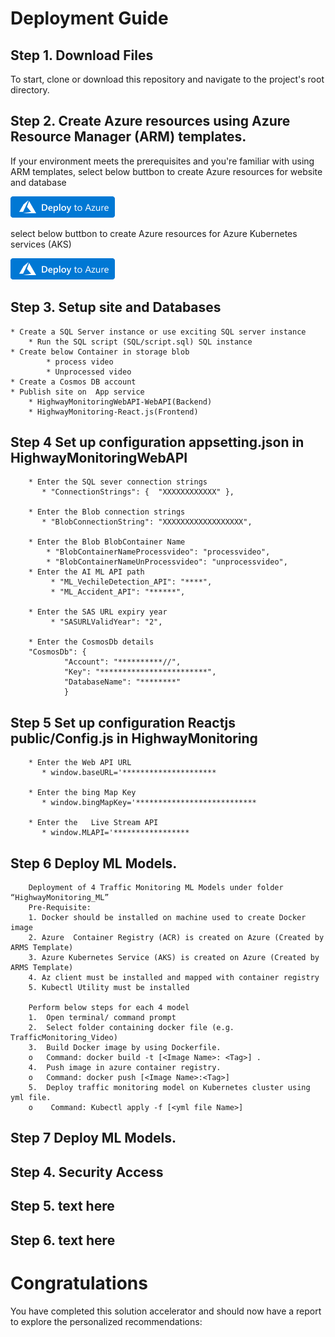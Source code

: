 # Deployment Guide

## Step 1. Download Files
To start, clone or download this repository and navigate to the project's root directory.

## Step 2. Create Azure resources using Azure Resource Manager (ARM) templates.

If your environment meets the prerequisites and you're familiar with using ARM templates, select below buttbon to create  Azure resources for website and database

[![Deploy web site and DB to Azure 0](/Media/deploy-to-azure.png)](https://portal.azure.com/#create/Microsoft.Template/uri/https%3A%2F%2Fraw.githubusercontent.com%2FRituranjan123%2FTraffic-Monitoring-Solution-Accelerator%2Fmain%2FARMTemplate%2FARMTemplate_mspoc_MainResourceGroup.json)


select below buttbon to create  Azure resources for Azure Kubernetes services (AKS)

[![Deploy AKS to Azure 1](/Media/deploy-to-azure.png)](https://portal.azure.com/#create/Microsoft.Template/uri/https%3A%2F%2Fraw.githubusercontent.com%2FRituranjan123%2FTraffic-Monitoring-Solution-Accelerator%2Fmain%2FARMTemplate%2FARMTemplate_mspoc_AKSResourceGroup.json)

## Step 3. Setup site and  Databases
	
	* Create a SQL Server instance or use exciting SQL server instance 
        * Run the SQL script (SQL/script.sql) SQL instance
    * Create below Container in storage blob        
			* process video
			* Unprocessed video 
    * Create a Cosmos DB account
    * Publish site on  App service
        * HighwayMonitoringWebAPI-WebAPI(Backend)
        * HighwayMonitoring-React.js(Frontend)


## Step 4 Set up  configuration appsetting.json in HighwayMonitoringWebAPI
        
        * Enter the SQL sever connection strings        
           * "ConnectionStrings": {  "XXXXXXXXXXXX" },
        
        * Enter the Blob connection strings  
           * "BlobConnectionString": "XXXXXXXXXXXXXXXXXX",
        
        * Enter the Blob BlobContainer Name  
            * "BlobContainerNameProcessvideo": "processvideo",
            * "BlobContainerNameUnProcessvideo": "unprocessvideo",
        * Enter the AI ML API path  
             * "ML_VechileDetection_API": "****",
             * "ML_Accident_API": "******",

        * Enter the SAS URL expiry year  
             * "SASURLValidYear": "2",

        * Enter the CosmosDb details
        "CosmosDb": {
                "Account": "**********//",
                "Key": "************************",
                "DatabaseName": "********"                
                }
## Step 5 Set up  configuration Reactjs public/Config.js in HighwayMonitoring      


        * Enter the Web API URL        
           * window.baseURL='*********************
		   
		* Enter the bing Map Key        
           * window.bingMapKey='***************************
		   
		* Enter the   Live Stream API      
           * window.MLAPI='*****************		
		
			
			
## Step 6 Deploy ML Models.
		
		Deployment of 4 Traffic Monitoring ML Models under folder “HighwayMonitoring_ML”
		Pre-Requisite: 
		1. Docker should be installed on machine used to create Docker image
		2. Azure  Container Registry (ACR) is created on Azure (Created by ARMS Template)
		3. Azure Kubernetes Service (AKS) is created on Azure (Created by ARMS Template)
		4. Az client must be installed and mapped with container registry
		5. Kubectl Utility must be installed 
		 
		Perform below steps for each 4 model 
		1.	Open terminal/ command prompt 
		2.	Select folder containing docker file (e.g. TrafficMonitoring_Video)
		3.	Build Docker image by using Dockerfile. 
		o	Command: docker build -t [<Image Name>: <Tag>] .
		4.	Push image in azure container registry. 
		o	Command: docker push [<Image Name>:<Tag>]
		5.	Deploy traffic monitoring model on Kubernetes cluster using yml file.
		o	 Command: Kubectl apply -f [<yml file Name>]

## Step  7 Deploy ML Models.




## Step 4. Security Access

## Step 5. text here

## Step 6. text here

# Congratulations
You have completed this solution accelerator and should now have a report to explore the personalized recommendations:


